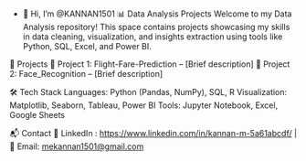 - 👋 Hi, I’m @KANNAN1501
📊 Data Analysis Projects
Welcome to my Data Analysis repository! This space contains projects showcasing my skills in data cleaning, visualization, and insights extraction using tools like Python, SQL, Excel, and Power BI.

🚀 Projects
🔹 Project 1: Flight-Fare-Prediction – [Brief description]
🔹 Project 2: Face_Recognition – [Brief description]


🛠️ Tech Stack
Languages: Python (Pandas, NumPy), SQL, R
Visualization: Matplotlib, Seaborn, Tableau, Power BI
Tools: Jupyter Notebook, Excel, Google Sheets


📬 Contact
💼 LinkedIn : https://www.linkedin.com/in/kannan-m-5a61abcdf/ | 📧 Email: mekannan1501@gmail.com
<!---
KANNAN1501/KANNAN1501 is a ✨ special ✨ repository because its `README.md` (this file) appears on your GitHub profile.
You can click the Preview link to take a look at your changes.
--->
